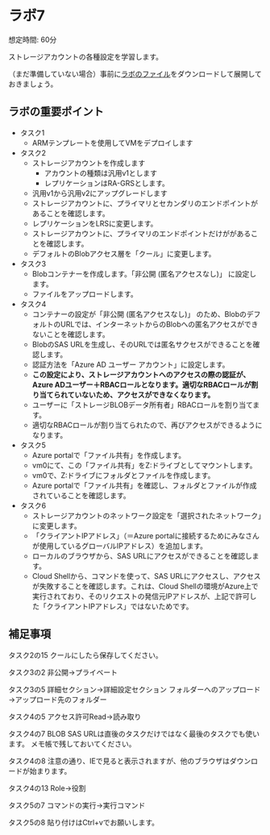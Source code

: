 # ラボ7

想定時間: 60分

ストレージアカウントの各種設定を学習します。

（まだ準備していない場合）事前に[ラボのファイル](https://github.com/MicrosoftLearning/AZ-104JA-MicrosoftAzureAdministrator/archive/master.zip)をダウンロードして展開しておきましょう。

## ラボの重要ポイント

- タスク1
  - ARMテンプレートを使用してVMをデプロイします
- タスク2
  - ストレージアカウントを作成します
    - アカウントの種類は汎用v1とします
    - レプリケーションはRA-GRSとします。
  - 汎用v1から汎用v2にアップグレードします
  - ストレージアカウントに、プライマリとセカンダリのエンドポイントがあることを確認します。
  - レプリケーションをLRSに変更します。
  - ストレージアカウントに、プライマリのエンドポイントだけががあることを確認します。
  - デフォルトのBlobアクセス層を「クール」に変更します。
- タスク3
  - Blobコンテナーを作成します。「非公開 (匿名アクセスなし)」 に設定します。
  - ファイルをアップロードします。
- タスク4
  - コンテナーの設定が「非公開 (匿名アクセスなし)」 のため、BlobのデフォルトのURLでは、インターネットからのBlobへの匿名アクセスができないことを確認します。
  - BlobのSAS URLを生成し、そのURLでは匿名サクセスができることを確認します。
  - 認証方法を「Azure AD ユーザー アカウント」に設定します。
  - **この設定により、ストレージアカウントへのアクセスの際の認証が、Azure ADユーザー＋RBACロールとなります。適切なRBACロールが割り当てられていないため、アクセスができなくなります。**
  - ユーザーに「ストレージBLOBデータ所有者」RBACロールを割り当てます。
  - 適切なRBACロールが割り当てられたので、再びアクセスができるようになります。
- タスク5
  - Azure portalで「ファイル共有」を作成します。
  - vm0にて、この「ファイル共有」をZ:ドライブとしてマウントします。
  - vm0で、Z:ドライブにフォルダとファイルを作成します。
  - Azure portalで「ファイル共有」を確認し、フォルダとファイルが作成されていることを確認します。
- タスク6
  - ストレージアカウントのネットワーク設定を「選択されたネットワーク」に変更します。
  - 「クライアントIPアドレス」（＝Azure portalに接続するためにみなさんが使用しているグローバルIPアドレス）を追加します。
  - ローカルのブラウザから、SAS URLにアクセスができることを確認します。
  - Cloud Shellから、コマンドを使って、SAS URLにアクセスし、アクセスが失敗することを確認します。これは、Cloud Shellの環境がAzure上で実行されており、そのリクエストの発信元IPアドレスが、上記で許可した「クライアントIPアドレス」ではないためです。

## 補足事項

タスク2の15
クールにしたら保存してください。

タスク3の2
非公開→プライベート

タスク3の5
詳細セクション→詳細設定セクション
フォルダーへのアップロード→アップロード先のフォルダー

タスク4の5
アクセス許可Read→読み取り

タスク4の7
BLOB SAS URLは直後のタスクだけではなく最後のタスクでも使います。
メモ帳で残しておいてください。

タスク4の8
注意の通り、IEで見ると表示されますが、他のブラウザはダウンロードが始まります。

タスク4の13
Role→役割

タスク5の7
コマンドの実行→実行コマンド

タスク5の8
貼り付けはCtrl+vでお願いします。